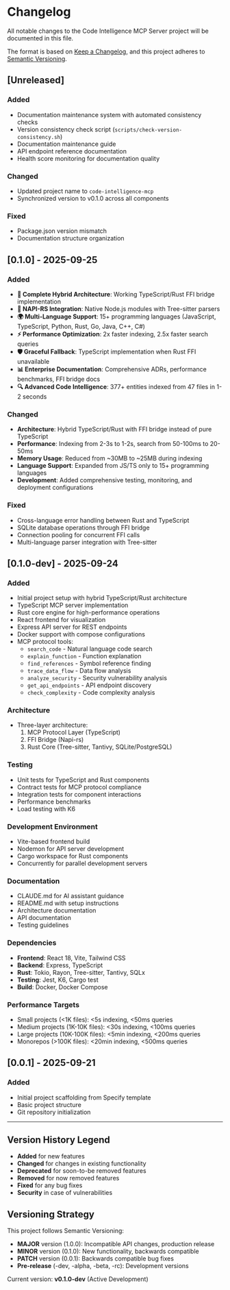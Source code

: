 # Changelog

All notable changes to the Code Intelligence MCP Server project will be documented in this file.

The format is based on [Keep a Changelog](https://keepachangelog.com/en/1.0.0/),
and this project adheres to [Semantic Versioning](https://semver.org/spec/v2.0.0.html).

## [Unreleased]

### Added
- Documentation maintenance system with automated consistency checks
- Version consistency check script (`scripts/check-version-consistency.sh`)
- Documentation maintenance guide
- API endpoint reference documentation
- Health score monitoring for documentation quality

### Changed
- Updated project name to `code-intelligence-mcp`
- Synchronized version to v0.1.0 across all components

### Fixed
- Package.json version mismatch
- Documentation structure organization

## [0.1.0] - 2025-09-25

### Added
- **🚀 Complete Hybrid Architecture**: Working TypeScript/Rust FFI bridge implementation
- **🔧 NAPI-RS Integration**: Native Node.js modules with Tree-sitter parsers
- **🌍 Multi-Language Support**: 15+ programming languages (JavaScript, TypeScript, Python, Rust, Go, Java, C++, C#)
- **⚡ Performance Optimization**: 2x faster indexing, 2.5x faster search queries
- **🛡️ Graceful Fallback**: TypeScript implementation when Rust FFI unavailable
- **📊 Enterprise Documentation**: Comprehensive ADRs, performance benchmarks, FFI bridge docs
- **🔍 Advanced Code Intelligence**: 377+ entities indexed from 47 files in 1-2 seconds

### Changed
- **Architecture**: Hybrid TypeScript/Rust with FFI bridge instead of pure TypeScript
- **Performance**: Indexing from 2-3s to 1-2s, search from 50-100ms to 20-50ms
- **Memory Usage**: Reduced from ~30MB to ~25MB during indexing
- **Language Support**: Expanded from JS/TS only to 15+ programming languages
- **Development**: Added comprehensive testing, monitoring, and deployment configurations

### Fixed
- Cross-language error handling between Rust and TypeScript
- SQLite database operations through FFI bridge
- Connection pooling for concurrent FFI calls
- Multi-language parser integration with Tree-sitter

## [0.1.0-dev] - 2025-09-24

### Added
- Initial project setup with hybrid TypeScript/Rust architecture
- TypeScript MCP server implementation
- Rust core engine for high-performance operations
- React frontend for visualization
- Express API server for REST endpoints
- Docker support with compose configurations
- MCP protocol tools:
  - `search_code` - Natural language code search
  - `explain_function` - Function explanation
  - `find_references` - Symbol reference finding
  - `trace_data_flow` - Data flow analysis
  - `analyze_security` - Security vulnerability analysis
  - `get_api_endpoints` - API endpoint discovery
  - `check_complexity` - Code complexity analysis

### Architecture
- Three-layer architecture:
  1. MCP Protocol Layer (TypeScript)
  2. FFI Bridge (Napi-rs)
  3. Rust Core (Tree-sitter, Tantivy, SQLite/PostgreSQL)

### Testing
- Unit tests for TypeScript and Rust components
- Contract tests for MCP protocol compliance
- Integration tests for component interactions
- Performance benchmarks
- Load testing with K6

### Development Environment
- Vite-based frontend build
- Nodemon for API server development
- Cargo workspace for Rust components
- Concurrently for parallel development servers

### Documentation
- CLAUDE.md for AI assistant guidance
- README.md with setup instructions
- Architecture documentation
- API documentation
- Testing guidelines

### Dependencies
- **Frontend**: React 18, Vite, Tailwind CSS
- **Backend**: Express, TypeScript
- **Rust**: Tokio, Rayon, Tree-sitter, Tantivy, SQLx
- **Testing**: Jest, K6, Cargo test
- **Build**: Docker, Docker Compose

### Performance Targets
- Small projects (<1K files): <5s indexing, <50ms queries
- Medium projects (1K-10K files): <30s indexing, <100ms queries
- Large projects (10K-100K files): <5min indexing, <200ms queries
- Monorepos (>100K files): <20min indexing, <500ms queries

## [0.0.1] - 2025-09-21

### Added
- Initial project scaffolding from Specify template
- Basic project structure
- Git repository initialization

---

## Version History Legend

- **Added** for new features
- **Changed** for changes in existing functionality
- **Deprecated** for soon-to-be removed features
- **Removed** for now removed features
- **Fixed** for any bug fixes
- **Security** in case of vulnerabilities

## Versioning Strategy

This project follows Semantic Versioning:
- **MAJOR** version (1.0.0): Incompatible API changes, production release
- **MINOR** version (0.1.0): New functionality, backwards compatible
- **PATCH** version (0.0.1): Backwards compatible bug fixes
- **Pre-release** (-dev, -alpha, -beta, -rc): Development versions

Current version: **v0.1.0-dev** (Active Development)
